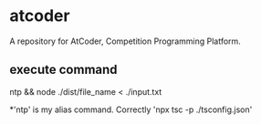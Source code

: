 # atcoder
A repository for AtCoder, Competition Programming Platform.

## execute command 
ntp && node ./dist/file_name < ./input.txt

*'ntp' is my alias command. Correctly 'npx tsc -p ./tsconfig.json'
